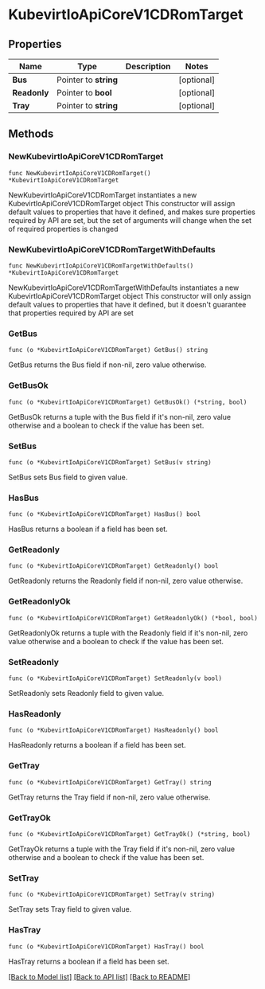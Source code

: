 # KubevirtIoApiCoreV1CDRomTarget

## Properties

Name | Type | Description | Notes
------------ | ------------- | ------------- | -------------
**Bus** | Pointer to **string** |  | [optional] 
**Readonly** | Pointer to **bool** |  | [optional] 
**Tray** | Pointer to **string** |  | [optional] 

## Methods

### NewKubevirtIoApiCoreV1CDRomTarget

`func NewKubevirtIoApiCoreV1CDRomTarget() *KubevirtIoApiCoreV1CDRomTarget`

NewKubevirtIoApiCoreV1CDRomTarget instantiates a new KubevirtIoApiCoreV1CDRomTarget object
This constructor will assign default values to properties that have it defined,
and makes sure properties required by API are set, but the set of arguments
will change when the set of required properties is changed

### NewKubevirtIoApiCoreV1CDRomTargetWithDefaults

`func NewKubevirtIoApiCoreV1CDRomTargetWithDefaults() *KubevirtIoApiCoreV1CDRomTarget`

NewKubevirtIoApiCoreV1CDRomTargetWithDefaults instantiates a new KubevirtIoApiCoreV1CDRomTarget object
This constructor will only assign default values to properties that have it defined,
but it doesn't guarantee that properties required by API are set

### GetBus

`func (o *KubevirtIoApiCoreV1CDRomTarget) GetBus() string`

GetBus returns the Bus field if non-nil, zero value otherwise.

### GetBusOk

`func (o *KubevirtIoApiCoreV1CDRomTarget) GetBusOk() (*string, bool)`

GetBusOk returns a tuple with the Bus field if it's non-nil, zero value otherwise
and a boolean to check if the value has been set.

### SetBus

`func (o *KubevirtIoApiCoreV1CDRomTarget) SetBus(v string)`

SetBus sets Bus field to given value.

### HasBus

`func (o *KubevirtIoApiCoreV1CDRomTarget) HasBus() bool`

HasBus returns a boolean if a field has been set.

### GetReadonly

`func (o *KubevirtIoApiCoreV1CDRomTarget) GetReadonly() bool`

GetReadonly returns the Readonly field if non-nil, zero value otherwise.

### GetReadonlyOk

`func (o *KubevirtIoApiCoreV1CDRomTarget) GetReadonlyOk() (*bool, bool)`

GetReadonlyOk returns a tuple with the Readonly field if it's non-nil, zero value otherwise
and a boolean to check if the value has been set.

### SetReadonly

`func (o *KubevirtIoApiCoreV1CDRomTarget) SetReadonly(v bool)`

SetReadonly sets Readonly field to given value.

### HasReadonly

`func (o *KubevirtIoApiCoreV1CDRomTarget) HasReadonly() bool`

HasReadonly returns a boolean if a field has been set.

### GetTray

`func (o *KubevirtIoApiCoreV1CDRomTarget) GetTray() string`

GetTray returns the Tray field if non-nil, zero value otherwise.

### GetTrayOk

`func (o *KubevirtIoApiCoreV1CDRomTarget) GetTrayOk() (*string, bool)`

GetTrayOk returns a tuple with the Tray field if it's non-nil, zero value otherwise
and a boolean to check if the value has been set.

### SetTray

`func (o *KubevirtIoApiCoreV1CDRomTarget) SetTray(v string)`

SetTray sets Tray field to given value.

### HasTray

`func (o *KubevirtIoApiCoreV1CDRomTarget) HasTray() bool`

HasTray returns a boolean if a field has been set.


[[Back to Model list]](../README.md#documentation-for-models) [[Back to API list]](../README.md#documentation-for-api-endpoints) [[Back to README]](../README.md)


